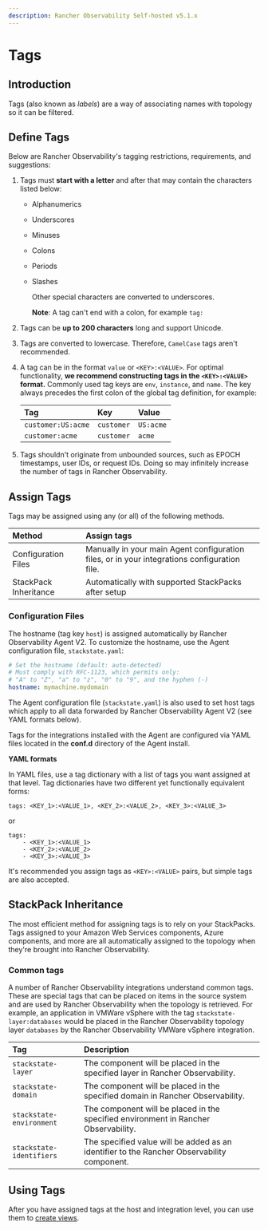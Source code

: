```yaml
---
description: Rancher Observability Self-hosted v5.1.x 
---
```


# Tags

## Introduction

Tags \(also known as _labels_\) are a way of associating names with topology so it can be filtered.

## Define Tags

Below are Rancher Observability's tagging restrictions, requirements, and suggestions:

1. Tags must **start with a letter** and after that may contain the characters listed below:
   * Alphanumerics
   * Underscores
   * Minuses
   * Colons
   * Periods
   * Slashes

     Other special characters are converted to underscores.

     **Note**: A tag can't end with a colon, for example `tag:`
2. Tags can be **up to 200 characters** long and support Unicode.
3. Tags are converted to lowercase. Therefore, `CamelCase` tags aren't recommended.
4. A tag can be in the format `value` or `<KEY>:<VALUE>`. For optimal functionality, **we recommend constructing tags in the `<KEY>:<VALUE>` format.** Commonly used tag keys are `env`, `instance`, and `name`. The key always precedes the first colon of the global tag definition, for example:

   | Tag | Key | Value |
   | :--- | :--- | :--- |
   | `customer:US:acme` | `customer` | `US:acme` |
   | `customer:acme` | `customer` | `acme` |

5. Tags shouldn't originate from unbounded sources, such as EPOCH timestamps, user IDs, or request IDs. Doing so may infinitely increase the number of tags in Rancher Observability.

## Assign Tags

Tags may be assigned using any \(or all\) of the following methods.

| Method | Assign tags |
| :--- | :--- |
| Configuration Files | Manually in your main Agent configuration files, or in your integrations configuration file. |
| StackPack Inheritance | Automatically with supported StackPacks after setup |

### Configuration Files

The hostname \(tag key `host`\) is assigned automatically by Rancher Observability Agent V2. To customize the hostname, use the Agent configuration file, `stackstate.yaml`:

```yaml
# Set the hostname (default: auto-detected)
# Must comply with RFC-1123, which permits only:
# "A" to "Z", "a" to "z", "0" to "9", and the hyphen (-)
hostname: mymachine.mydomain
```

The Agent configuration file \(`stackstate.yaml`\) is also used to set host tags which apply to all data forwarded by Rancher Observability Agent V2 \(see YAML formats below\).

Tags for the integrations installed with the Agent are configured via YAML files located in the **conf.d** directory of the Agent install.

**YAML formats**

In YAML files, use a tag dictionary with a list of tags you want assigned at that level. Tag dictionaries have two different yet functionally equivalent forms:

```text
tags: <KEY_1>:<VALUE_1>, <KEY_2>:<VALUE_2>, <KEY_3>:<VALUE_3>
```

or

```text
tags:
    - <KEY_1>:<VALUE_1>
    - <KEY_2>:<VALUE_2>
    - <KEY_3>:<VALUE_3>
```

It's recommended you assign tags as `<KEY>:<VALUE>` pairs, but simple tags are also accepted.

## StackPack Inheritance

The most efficient method for assigning tags is to rely on your StackPacks. Tags assigned to your Amazon Web Services components, Azure components, and more are all automatically assigned to the topology when they're brought into Rancher Observability.

### Common tags

A number of Rancher Observability integrations understand common tags. These are special tags that can be placed on items in the source system and are used by Rancher Observability when the topology is retrieved. For example, an application in VMWare vSphere with the tag `stackstate-layer:databases` would be placed in the Rancher Observability topology layer `databases` by the Rancher Observability VMWare vSphere integration.

| Tag | Description |
| :--- | :--- |
| `stackstate-layer` | The component will be placed in the specified layer in Rancher Observability. |
| `stackstate-domain` | The component will be placed in the specified domain in Rancher Observability. |
| `stackstate-environment` | The component will be placed in the specified environment in Rancher Observability. |
| `stackstate-identifiers` | The specified value will be added as an identifier to the Rancher Observability component. |

## Using Tags

After you have assigned tags at the host and integration level, you can use them to [create views](../../use/stackstate-ui/views/about_views.md).

